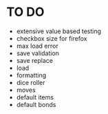# TO DO
- extensive value based testing
- checkbox size for firefox
- max load error
- save validation
- save replace
- load
- formatting
- dice roller
- moves
- default items
- default bonds
